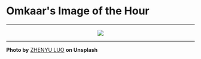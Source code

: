 # Omkaar's Image of the Hour

---

<div align="center">

<a href="https://unsplash.com/photos/people-enter-and-exit-central-market-through-its-entrance-hUZ6PW4VgmY">
  <img src="https://images.unsplash.com/photo-1747134392051-5e112c58ce1e?crop=entropy&cs=tinysrgb&fit=max&fm=jpg&ixid=M3w3NjA2Nzh8MHwxfHJhbmRvbXx8fHx8fHx8fDE3NTE0MzYwMDB8&ixlib=rb-4.1.0&q=80&w=1080" style="max-width:100%; height:auto;">
</a>



</div>

---

**Photo by** [ZHENYU LUO](https://unsplash.com/@mrnuclear) **on Unsplash**
